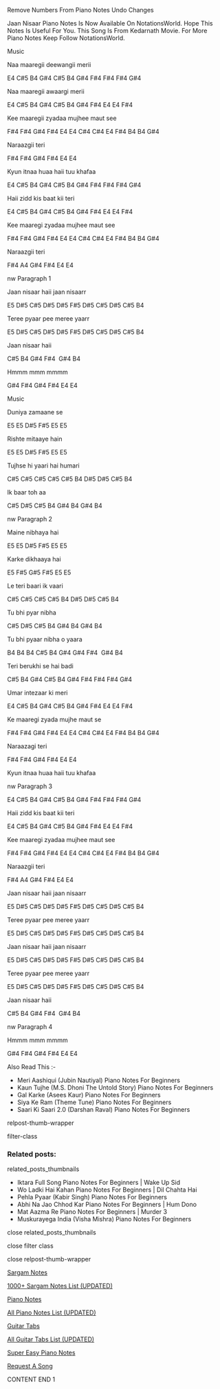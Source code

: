 
Remove Numbers From Piano Notes
Undo Changes

Jaan Nisaar Piano Notes Is Now Available On NotationsWorld. Hope This Notes Is Useful For You. This Song Is From Kedarnath Movie. For More Piano Notes Keep Follow NotationsWorld.

Music

Naa maaregii deewangii merii

E4 C#5 B4 G#4 C#5 B4 G#4 F#4 F#4 F#4 G#4

Naa maaregii awaargi merii

E4 C#5 B4 G#4 C#5 B4 G#4 F#4 E4 E4 F#4

Kee maaregii zyadaa mujhee maut see

F#4 F#4 G#4 F#4 E4 E4 C#4 C#4 E4 F#4 B4 B4 G#4

Naraazgii teri

F#4 F#4 G#4 F#4 E4 E4

Kyun itnaa huaa haii tuu khafaa

E4 C#5 B4 G#4 C#5 B4 G#4 F#4 F#4 F#4 G#4

Haii zidd kis baat kii teri

E4 C#5 B4 G#4 C#5 B4 G#4 F#4 E4 E4 F#4

Kee maaregi zyadaa mujhee maut see

F#4 F#4 G#4 F#4 E4 E4 C#4 C#4 E4 F#4 B4 B4 G#4

Naraazgii teri

F#4 A4 G#4 F#4 E4 E4

nw Paragraph 1

Jaan nisaar haii jaan nisaarr

E5 D#5 C#5 D#5 D#5 F#5 D#5 C#5 D#5 C#5 B4

Teree pyaar pee meree yaarr

E5 D#5 C#5 D#5 D#5 F#5 D#5 C#5 D#5 C#5 B4

Jaan nisaar haii

C#5 B4 G#4 F#4  G#4 B4

Hmmm mmm mmmm

G#4 F#4 G#4 F#4 E4 E4

Music

Duniya zamaane se

E5 E5 D#5 F#5 E5 E5

Rishte mitaaye hain

E5 E5 D#5 F#5 E5 E5

Tujhse hi yaari hai humari

C#5 C#5 C#5 C#5 C#5 B4 D#5 D#5 C#5 B4

Ik baar toh aa

C#5 D#5 C#5 B4 G#4 B4 G#4 B4

nw Paragraph 2

Maine nibhaya hai

E5 E5 D#5 F#5 E5 E5

Karke dikhaaya hai

E5 F#5 G#5 F#5 E5 E5

Le teri baari ik vaari

C#5 C#5 C#5 C#5 B4 D#5 D#5 C#5 B4

Tu bhi pyar nibha

C#5 D#5 C#5 B4 G#4 B4 G#4 B4

Tu bhi pyaar nibha o yaara

B4 B4 B4 C#5 B4 G#4 G#4 F#4  G#4 B4

Teri berukhi se hai badi

C#5 B4 G#4 C#5 B4 G#4 F#4 F#4 F#4 G#4

Umar intezaar ki meri

E4 C#5 B4 G#4 C#5 B4 G#4 F#4 E4 E4 F#4

Ke maaregi zyada mujhe maut se

F#4 F#4 G#4 F#4 E4 E4 C#4 C#4 E4 F#4 B4 B4 G#4

Naraazagi teri

F#4 F#4 G#4 F#4 E4 E4

Kyun itnaa huaa haii tuu khafaa

nw Paragraph 3

E4 C#5 B4 G#4 C#5 B4 G#4 F#4 F#4 F#4 G#4

Haii zidd kis baat kii teri

E4 C#5 B4 G#4 C#5 B4 G#4 F#4 E4 E4 F#4

Kee maaregi zyadaa mujhee maut see

F#4 F#4 G#4 F#4 E4 E4 C#4 C#4 E4 F#4 B4 B4 G#4

Naraazgii teri

F#4 A4 G#4 F#4 E4 E4

Jaan nisaar haii jaan nisaarr

E5 D#5 C#5 D#5 D#5 F#5 D#5 C#5 D#5 C#5 B4

Teree pyaar pee meree yaarr

E5 D#5 C#5 D#5 D#5 F#5 D#5 C#5 D#5 C#5 B4

Jaan nisaar haii jaan nisaarr

E5 D#5 C#5 D#5 D#5 F#5 D#5 C#5 D#5 C#5 B4

Teree pyaar pee meree yaarr

E5 D#5 C#5 D#5 D#5 F#5 D#5 C#5 D#5 C#5 B4

Jaan nisaar haii

C#5 B4 G#4 F#4  G#4 B4

nw Paragraph 4

Hmmm mmm mmmm

G#4 F#4 G#4 F#4 E4 E4

Also Read This :-

* Meri Aashiqui (Jubin Nautiyal) Piano Notes For Beginners
* Kaun Tujhe (M.S. Dhoni The Untold Story) Piano Notes For Beginners
* Gal Karke (Asees Kaur) Piano Notes For Beginners
* Siya Ke Ram (Theme Tune) Piano Notes For Beginners
* Saari Ki Saari 2.0 (Darshan Raval) Piano Notes For Beginners

relpost-thumb-wrapper

filter-class

### Related posts:

related_posts_thumbnails

* Iktara Full Song Piano Notes For Beginners | Wake Up Sid
* Wo Ladki Hai Kahan Piano Notes For Beginners | Dil Chahta Hai
* Pehla Pyaar (Kabir Singh) Piano Notes For Beginners
* Abhi Na Jao Chhod Kar Piano Notes For Beginners | Hum Dono
* Mat Aazma Re Piano Notes For Beginners | Murder 3
* Muskurayega India (Visha Mishra) Piano Notes For Beginners

close related_posts_thumbnails

close filter class

close relpost-thumb-wrapper

[Sargam Notes](https://www.notationsworld.com/sargam-notes.html)

[1000+ Sargam Notes List (UPDATED)](https://www.notationsworld.com/all-songs-list-sargam-notes.html)

[Piano Notes](https://www.notationsworld.com/piano-notes.html)

[All Piano Notes List (UPDATED)](https://www.notationsworld.com/all-songs-list-piano-notes.html)

[Guitar Tabs](https://www.notationsworld.com/guitar-tabs.html)

[All Guitar Tabs List (UPDATED)](https://www.notationsworld.com/all-songs-list-guitar-tabs.html)

[Super Easy Piano Notes](https://studywall.in/)

[Request A Song](https://www.notationsworld.com/request-a-song.html)

CONTENT END 1

